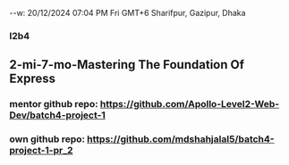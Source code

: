 --w: 20/12/2024 07:04 PM Fri GMT+6 Sharifpur, Gazipur, Dhaka

### l2b4

## 2-mi-7-mo-Mastering The Foundation Of Express

### mentor github repo: https://github.com/Apollo-Level2-Web-Dev/batch4-project-1

### own github repo: https://github.com/mdshahjalal5/batch4-project-1-pr_2
